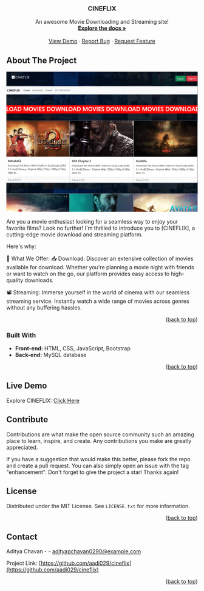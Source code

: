 
  <h3 align="center">CINEFLIX</h3>

  <p align="center">
    An awesome Movie Downloading and Streaming site!
    <br />
    <a href="https://github.com/aadi029/cineflix"><strong>Explore the docs »</strong></a>
    <br />
    <br />
    <a href="https://cineflix029.000webhostapp.com">View Demo</a>
    ·
    <a href="https://github.com/aadi029/cineflix/issues">Report Bug</a>
    ·
    <a href="https://github.com/aadi029/cineflix/issues">Request Feature</a>
  </p>
</div>





<!-- ABOUT THE PROJECT -->
## About The Project

![cineflix](https://github.com/aadi029/cineflix/blob/main/cineflix/images/Screenshot%202023-08-27%20144700.png)

Are you a movie enthusiast looking for a seamless way to enjoy your favorite films? Look no further! I'm thrilled to introduce you to [CINEFLIX], a cutting-edge movie download and streaming platform.

Here's why:

🚀 What We Offer:
📥 Download: Discover an extensive collection of movies available for download. Whether you're planning a movie night with friends or want to watch on the go, our platform provides easy access to high-quality downloads.

📽 Streaming: Immerse yourself in the world of cinema with our seamless streaming service. Instantly watch a wide range of movies across genres without any buffering hassles.



<p align="right">(<a href="#readme-top">back to top</a>)</p>



### Built With

- **Front-end:** HTML, CSS, JavaScript, Bootstrap
- **Back-end:** MySQL database



<p align="right">(<a href="#readme-top">back to top</a>)</p>


## Live Demo

Explore CINEFLIX: [Click Here](http://cineflix029.000webhostapp.com/download.php)

## Contribute

Contributions are what make the open source community such an amazing place to learn, inspire, and create. Any contributions you make are greatly appreciated.

If you have a suggestion that would make this better, please fork the repo and create a pull request. You can also simply open an issue with the tag "enhancement". Don't forget to give the project a star! Thanks again!


<!-- LICENSE -->
## License

Distributed under the MIT License. See `LICENSE.txt` for more information.

<p align="right">(<a href="#readme-top">back to top</a>)</p>



<!-- CONTACT -->
## Contact

Aditya Chavan -  - adityapchavan0290@example.com

Project Link: [https://github.com/aadi029/cineflix](https://github.com/aadi029/cineflix)

<p align="right">(<a href="#readme-top">back to top</a>)</p>



